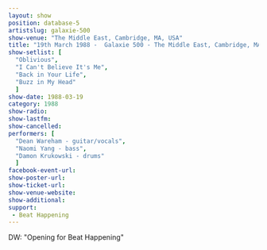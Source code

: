 ```yaml
---
layout: show
position: database-5
artistslug: galaxie-500
show-venue: "The Middle East, Cambridge, MA, USA"
title: "19th March 1988 -  Galaxie 500 - The Middle East, Cambridge, MA, USA"
show-setlist: [
  "Oblivious",
  "I Can't Believe It's Me",
  "Back in Your Life",
  "Buzz in My Head"
  ]
show-date: 1988-03-19
category: 1988
show-radio:
show-lastfm:
show-cancelled:
performers: [
  "Dean Wareham - guitar/vocals",
  "Naomi Yang - bass",
  "Damon Krukowski - drums"
  ]
facebook-event-url:
show-poster-url:
show-ticket-url:
show-venue-website:
show-additional:
support:
 - Beat Happening
---
```

DW: "Opening for Beat Happening"
